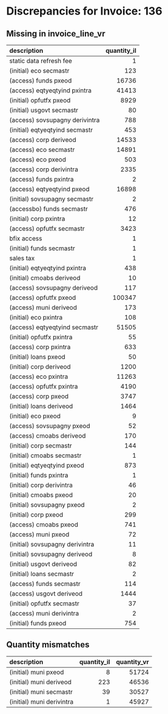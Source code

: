 # Discrepancies for Invoice: 136

## Missing in invoice_line_vr

| description                     |   quantity_il |
|:--------------------------------|--------------:|
| static data refresh fee         |             1 |
| (initial) eco secmastr          |           123 |
| (access) funds pxeod            |         16736 |
| (access) eqtyeqtyind pxintra    |         41413 |
| (initial) opfutfx pxeod         |          8929 |
| (initial) usgovt secmastr       |            80 |
| (access) sovsupagny derivintra  |           788 |
| (initial) eqtyeqtyind secmastr  |           453 |
| (access) corp deriveod          |         14533 |
| (access) eco secmastr           |         14891 |
| (access) eco pxeod              |           503 |
| (access) corp derivintra        |          2335 |
| (access) funds pxintra          |             2 |
| (access) eqtyeqtyind pxeod      |         16898 |
| (initial) sovsupagny secmastr   |             2 |
| (accessbo) funds secmastr       |           476 |
| (initial) corp pxintra          |            12 |
| (access) opfutfx secmastr       |          3423 |
| bfix access                     |             1 |
| (initial) funds secmastr        |             1 |
| sales tax                       |             1 |
| (initial) eqtyeqtyind pxintra   |           438 |
| (initial) cmoabs deriveod       |            10 |
| (access) sovsupagny deriveod    |           117 |
| (access) opfutfx pxeod          |        100347 |
| (access) muni deriveod          |           173 |
| (initial) eco pxintra           |           108 |
| (access) eqtyeqtyind secmastr   |         51505 |
| (initial) opfutfx pxintra       |            55 |
| (access) corp pxintra           |           633 |
| (initial) loans pxeod           |            50 |
| (initial) corp deriveod         |          1200 |
| (access) eco pxintra            |         11263 |
| (access) opfutfx pxintra        |          4190 |
| (access) corp pxeod             |          3747 |
| (initial) loans deriveod        |          1464 |
| (initial) eco pxeod             |             9 |
| (access) sovsupagny pxeod       |            52 |
| (access) cmoabs deriveod        |           170 |
| (initial) corp secmastr         |           144 |
| (initial) cmoabs secmastr       |             1 |
| (initial) eqtyeqtyind pxeod     |           873 |
| (initial) funds pxintra         |             1 |
| (initial) corp derivintra       |            46 |
| (initial) cmoabs pxeod          |            20 |
| (initial) sovsupagny pxeod      |             2 |
| (initial) corp pxeod            |           299 |
| (access) cmoabs pxeod           |           741 |
| (access) muni pxeod             |            72 |
| (initial) sovsupagny derivintra |            11 |
| (initial) sovsupagny deriveod   |             8 |
| (initial) usgovt deriveod       |            82 |
| (initial) loans secmastr        |             2 |
| (access) funds secmastr         |           114 |
| (access) usgovt deriveod        |          1444 |
| (initial) opfutfx secmastr      |            37 |
| (access) muni derivintra        |             2 |
| (initial) funds pxeod           |           754 |

## Quantity mismatches

| description               |   quantity_il |   quantity_vr |
|:--------------------------|--------------:|--------------:|
| (initial) muni pxeod      |             8 |         51724 |
| (initial) muni deriveod   |           223 |         46536 |
| (initial) muni secmastr   |            39 |         30527 |
| (initial) muni derivintra |             1 |         45927 |

